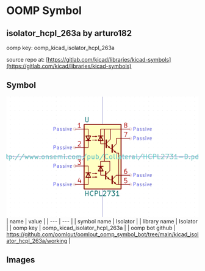 # OOMP Symbol  
## isolator_hcpl_263a  by arturo182  
  
oomp key: oomp_kicad_isolator_hcpl_263a  
  
source repo at: [https://gitlab.com/kicad/libraries/kicad-symbols](https://gitlab.com/kicad/libraries/kicad-symbols)  
## Symbol  
  
[![working.png](working_600.png)](working.png)  
| name | value | 
| --- | --- | 
| symbol name | Isolator | 
| library name | Isolator | 
| oomp key | oomp_kicad_isolator_hcpl_263a | 
| oomp bot github | https://github.com/oomlout/oomlout_oomp_symbol_bot/tree/main/kicad_isolator_hcpl_263a/working | 
## Images  
